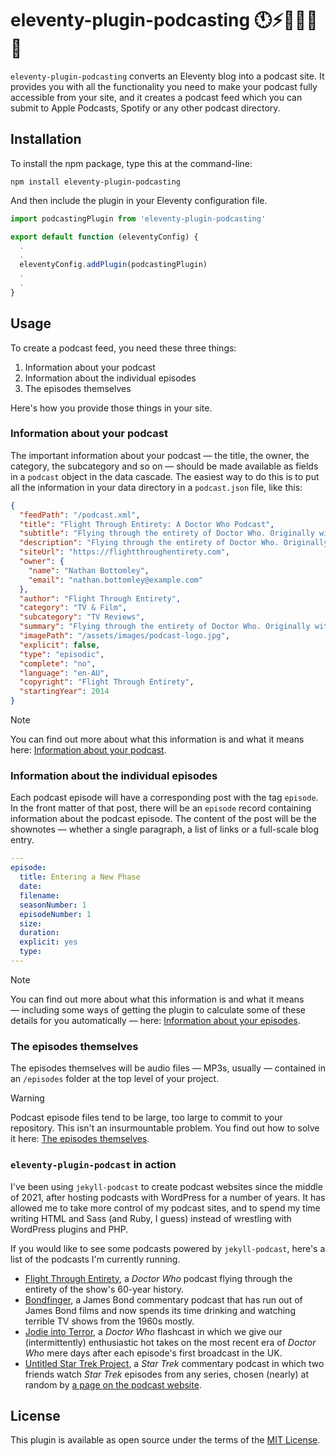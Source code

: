 # eleventy-plugin-podcasting 🕚⚡️🎈🐀🎤📲

`eleventy-plugin-podcasting` converts an Eleventy blog into a podcast site. It provides you with all the functionality you need to make your podcast fully accessible from your site, and it creates a podcast feed which you can submit to Apple Podcasts, Spotify or any other podcast directory.

## Installation

To install the npm package, type this at the command-line:

```shell
npm install eleventy-plugin-podcasting
```

And then include the plugin in your Eleventy configuration file.

```js
import podcastingPlugin from 'eleventy-plugin-podcasting'

export default function (eleventyConfig) {
  .
  .
  eleventyConfig.addPlugin(podcastingPlugin)
  .
  .
}
```

## Usage

To create a podcast feed, you need these three things:

1. Information about your podcast
2. Information about the individual episodes
3. The episodes themselves

Here's how you provide those things in your site.

### Information about your podcast

The important information about your podcast — the title, the owner, the category, the subcategory and so on — should be made available as fields in a `podcast` object in the data cascade. The easiest way to do this is to put all the information in your data directory in a `podcast.json` file, like this:

```json
{
  "feedPath": "/podcast.xml",
  "title": "Flight Through Entirety: A Doctor Who Podcast",
  "subtitle": "Flying through the entirety of Doctor Who. Originally with cake,but now with guests.", 
  "description": "Flying through the entirety of Doctor Who. Originally with cake,but now with guests.",
  "siteUrl": "https://flightthroughentirety.com",
  "owner": {
    "name": "Nathan Bottomley",
    "email": "nathan.bottomley@example.com"
  },
  "author": "Flight Through Entirety",
  "category": "TV & Film",
  "subcategory": "TV Reviews",
  "summary": "Flying through the entirety of Doctor Who. Originally with cake,but now with guests.",
  "imagePath": "/assets/images/podcast-logo.jpg",
  "explicit": false,
  "type": "episodic",
  "complete": "no",
  "language": "en-AU",
  "copyright": "Flight Through Entirety",
  "startingYear": 2014
}
```

> [!NOTE]
> You can find out more about what this information is and what it means here: [Information about your podcast](podcast-information.md).

### Information about the individual episodes

Each podcast episode will have a corresponding post with the tag `episode`. In the front matter of that post, there will be an `episode` record containing information about the podcast episode. The content of the post will be the shownotes — whether a single paragraph, a list of links or a full-scale blog entry.

```yaml
---
episode:
  title: Entering a New Phase
  date:
  filename: 
  seasonNumber: 1
  episodeNumber: 1
  size: 
  duration:
  explicit: yes
  type: 
---
```

> [!NOTE]
> You can find out more about what this information is and what it means — including some ways of getting the plugin to calculate some of these details for you automatically — here: [Information about your episodes](episode-information.md).

### The episodes themselves

The episodes themselves will be audio files — MP3s, usually — contained in an  `/episodes` folder at the top level of your project.

> [!WARNING]
> Podcast episode files tend to be large, too large to commit to your repository. This isn't an insurmountable problem. You find out how to solve it here: [The episodes themselves](episodes.md).

### `eleventy-plugin-podcast` in action

I've been using `jekyll-podcast` to create podcast websites since the middle of 2021, after hosting podcasts with WordPress for a number of years. It has allowed me to take more control of my podcast sites, and to spend my time writing HTML and Sass (and Ruby, I guess) instead of wrestling with WordPress plugins and PHP.

If you would like to see some podcasts powered by `jekyll-podcast`, here's a list of the podcasts I'm currently running.

- [Flight Through Entirety](https://flightthroughentirety.com), a _Doctor Who_ podcast flying through the entirety of the show's 60-year history.
- [Bondfinger](https://bondfinger.com), a James Bond commentary podcast that has run out of James Bond films and now spends its time drinking and watching terrible TV shows from the 1960s mostly.
- [Jodie into Terror](https://jodieintoterror.com), a _Doctor Who_ flashcast in which we give our (intermittently) enthusiastic hot takes on the most recent era of _Doctor Who_ mere days after each episode's first broadcast in the UK.
- [Untitled Star Trek Project](https://untitledstartrekproject.com), a _Star Trek_ commentary podcast in which two friends watch _Star Trek_ episodes from any series, chosen (nearly) at random by [a page on the podcast website](https://untitledstartrekproject.com/randomiser).

## License

This plugin is available as open source under the terms of the [MIT License](https://opensource.org/licenses/MIT).
